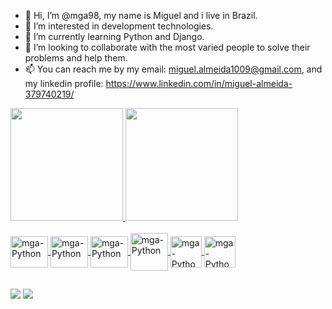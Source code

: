 - 👋 Hi, I’m @mga98, my name is Miguel and i live in Brazil.
- 👀 I’m interested in development technologies.
- 🌱 I’m currently learning Python and Django.
- 💞️ I’m looking to collaborate with the most varied people to solve their problems and help them.
- 📫 You can reach me by my email: miguel.almeida1009@gmail.com, and my linkedin profile: https://www.linkedin.com/in/miguel-almeida-379740219/

<div>
  <a href="https://github.com/mga98">
  <img height="180em" src="https://github-readme-stats.vercel.app/api?username=mga98&show_icons=true&theme=tokyonight&include_all_commits=true&count_private=true"/>
  <img height="180em" src="https://github-readme-stats.vercel.app/api/top-langs/?username=mga98&theme=tokyonight">
</div>

<div style="display: inline_block"><br>
  <img align="center" alt="mga-Python" height="50" width="60" src="https://cdn.jsdelivr.net/gh/devicons/devicon/icons/python/python-original.svg" />
  <img align="center" alt="mga-Python" height="50" width="60" src="https://cdn.jsdelivr.net/gh/devicons/devicon/icons/qt/qt-original.svg" />
  <img align="center" alt="mga-Python" height="50" width="60" src="https://cdn.jsdelivr.net/gh/devicons/devicon/icons/mysql/mysql-original.svg" />  
  <img align="center" alt="mga-Python" height="60" width="60" src="https://cdn.jsdelivr.net/gh/devicons/devicon/icons/django/django-plain-wordmark.svg" />
  <img align="center" alt="mga-Python" height="50" width="50" src="https://cdn.jsdelivr.net/gh/devicons/devicon/icons/html5/html5-original.svg" />
  <img align="center" alt="mga-Python" height="50" width="50" src="https://cdn.jsdelivr.net/gh/devicons/devicon/icons/css3/css3-original.svg" />
</div>

##
  
<div>
  <a href="miguel.almeida1009@gmail.com" target="_blank"><img src="https://img.shields.io/badge/Gmail-D14836?style=for-the-badge&logo=gmail&logoColor=white" target="_blank"></a>
  <a href="https://www.linkedin.com/in/miguel-almeida-379740219/" target="_blank"><img src="https://img.shields.io/badge/LinkedIn-0077B5?style=for-the-badge&logo=linkedin&logoColor=white" target="_blank"></a>
</div>

